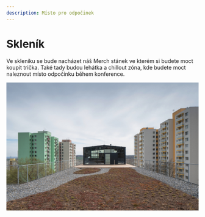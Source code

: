 ```yaml
---
description: Místo pro odpočinek
---
```


# Skleník

Ve skleníku se bude nacházet náš Merch stánek ve kterém si budete moct koupit trička. Také tady budou lehátka a chillout zóna, kde budete moct naleznout místo odpočinku během konference.

![](../../../.gitbook/assets/image.png)
